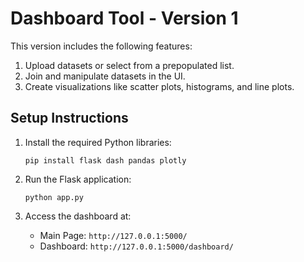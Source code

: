 
# Dashboard Tool - Version 1

This version includes the following features:
1. Upload datasets or select from a prepopulated list.
2. Join and manipulate datasets in the UI.
3. Create visualizations like scatter plots, histograms, and line plots.

## Setup Instructions

1. Install the required Python libraries:
   ```
   pip install flask dash pandas plotly
   ```

2. Run the Flask application:
   ```
   python app.py
   ```

3. Access the dashboard at:
   - Main Page: `http://127.0.0.1:5000/`
   - Dashboard: `http://127.0.0.1:5000/dashboard/`
